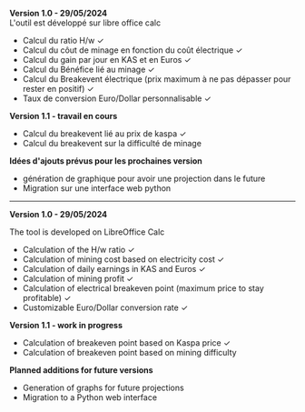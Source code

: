 **Version 1.0 - 29/05/2024**  
L'outil est développé sur libre office calc
  
* Calcul du ratio H/w &check;
* Calcul du côut de minage en fonction du coût électrique &check; 
* Calcul du gain par jour en KAS et en Euros &check;
* Calcul du Bénéfice lié au minage &check;
* Calcul du Breakevent électrique (prix maximum à ne pas dépasser pour rester en positif)  &check;
* Taux de conversion Euro/Dollar personnalisable &check;

**Version 1.1 - travail en cours**
* Calcul du breakevent lié au prix de kaspa &check;
* Calcul du breakevent sur la difficulté de minage
  
**Idées d'ajouts prévus pour les prochaines version**
* génération de graphique pour avoir une projection dans le future
* Migration sur une interface web python
  
---

**Version 1.0 - 29/05/2024** 

The tool is developed on LibreOffice Calc  
  
* Calculation of the H/w ratio &check; 
* Calculation of mining cost based on electricity cost &check; 
* Calculation of daily earnings in KAS and Euros &check; 
* Calculation of mining profit &check; 
* Calculation of electrical breakeven point (maximum price to stay profitable) &check; 
* Customizable Euro/Dollar conversion rate &check; 

**Version 1.1 - work in progress**
* Calculation of breakeven point based on Kaspa price &check;
* Calculation of breakeven point based on mining difficulty
  
**Planned additions for future versions**  
* Generation of graphs for future projections  
* Migration to a Python web interface  
